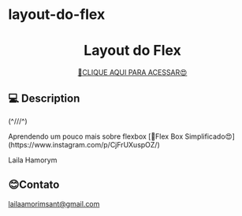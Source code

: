 # layout-do-flex


<h1 align="center">Layout do Flex</h1>

<div align="center">

[🔗CLIQUE AQUI PARA ACESSAR😍](https://lailaamorim.github.io/layout-do-flex/)

</div>

## 💻 Description
(^///^)

<p>Aprendendo um pouco mais sobre flexbox [🔗Flex Box Simplificado😍](https://www.instagram.com/p/CjFrUXuspOZ/) </p>


Laila Hamorym


## 😊Contato
lailaamorimsant@gmail.com
